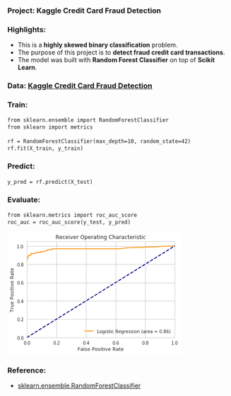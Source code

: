 ### Project: Kaggle Credit Card Fraud Detection

### Highlights:

 - This is a **highly skewed binary classification** problem.
 - The purpose of this project is to **detect fraud credit card transactions**. 
 - The model was built with **Random Forest Classifier** on top of **Scikit Learn**.

### Data: [Kaggle Credit Card Fraud Detection](https://www.kaggle.com/mlg-ulb/creditcardfraud/data)

### Train:

```
from sklearn.ensemble import RandomForestClassifier
from sklearn import metrics

rf = RandomForestClassifier(max_depth=10, random_state=42)
rf.fit(X_train, y_train)
```

### Predict:

```
y_pred = rf.predict(X_test)
```

### Evaluate:

```
from sklearn.metrics import roc_auc_score
roc_auc = roc_auc_score(y_test, y_pred)
```
![roc_auc_curve](https://github.com/jiegzhan/kaggle/blob/master/Credit%20Card%20Fraud%20Detection/roc_auc.png)

### Reference:
 - [sklearn.ensemble.RandomForestClassifier](http://scikit-learn.org/stable/modules/generated/sklearn.ensemble.RandomForestClassifier.html#sklearn.ensemble.RandomForestClassifier)
